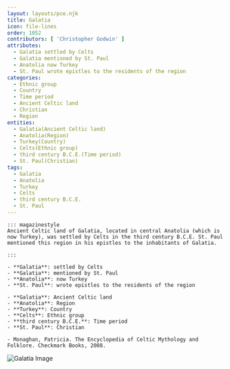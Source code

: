 ```yaml
---
layout: layouts/pce.njk
title: Galatia
icon: file-lines
order: 1052
contributors: [ 'Christopher Godwin' ]
attributes:
  - Galatia settled by Celts
  - Galatia mentioned by St. Paul
  - Anatolia now Turkey
  - St. Paul wrote epistles to the residents of the region
categories:
  - Ethnic group
  - Country
  - Time period
  - Ancient Celtic land
  - Christian
  - Region
entities:
  - Galatia(Ancient Celtic land)
  - Anatolia(Region)
  - Turkey(Country)
  - Celts(Ethnic group)
  - third century B.C.E.(Time period)
  - St. Paul(Christian)
tags:
  - Galatia
  - Anatolia
  - Turkey
  - Celts
  - third century B.C.E.
  - St. Paul
---
```

``` tab [group1:Info]
::: magazinestyle
Ancient Celtic land of Galatia, located in central Anatolia (which is now Turkey), was settled by Celts in the third century B.C.E. St. Paul mentioned this region in his epistles to the inhabitants of Galatia.

:::
```
``` tab [group1:Attributes]
- **Galatia**: settled by Celts
- **Galatia**: mentioned by St. Paul
- **Anatolia**: now Turkey
- **St. Paul**: wrote epistles to the residents of the region
```
``` tab [group1:Entities]
- **Galatia**: Ancient Celtic land
- **Anatolia**: Region
- **Turkey**: Country
- **Celts**: Ethnic group
- **third century B.C.E.**: Time period
- **St. Paul**: Christian
```
``` tab [group1:Sources]
- Monaghan, Patricia. The Encyclopedia of Celtic Mythology and Folklore. Checkmark Books, 2008.
```
![Galatia Image](https://upload.wikimedia.org/wikipedia/commons/thumb/b/b0/Asia_Minor_in_the_Greco-Roman_period_-_general_map_-_regions_and_main_settlements.jpg/1200px-Asia_Minor_in_the_Greco-Roman_period_-_general_map_-_regions_and_main_settlements.jpg)
